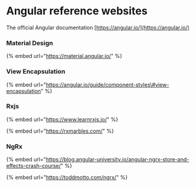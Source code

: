 # Angular reference websites

The official Angular documentation [https://angular.io/](https://angular.io/)

### Material Design

{% embed url="https://material.angular.io/" %}

### **View Encapsulation**

{% embed url="https://angular.io/guide/component-styles\#view-encapsulation" %}

### Rxjs

{% embed url="https://www.learnrxjs.io/" %}

{% embed url="https://rxmarbles.com/" %}

### NgRx

{% embed url="https://blog.angular-university.io/angular-ngrx-store-and-effects-crash-course/" %}

{% embed url="https://toddmotto.com/ngrx/" %}

